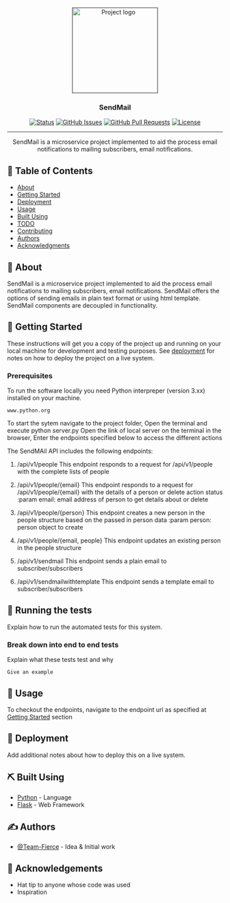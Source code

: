 <p align="center">
  <a href="" rel="noopener">
 <img width=200px height=200px src="https://i.imgur.com/6wj0hh6.jpg" alt="Project logo"></a>
</p>

<h3 align="center">SendMail</h3>

<div align="center">

[![Status](https://img.shields.io/badge/status-active-success.svg)]()
[![GitHub Issues](https://img.shields.io/github/issues/gblend/Team-Fierce_SendMail.svg)](https://github.com/gblend/Team-Fierce_SendMail/issues)
[![GitHub Pull Requests](https://img.shields.io/github/issues-pr/gblend/Team-Fierce_SendMail.svg)](https://github.com/gblend/Team-Fierce_SendMail/pulls)
[![License](https://img.shields.io/badge/license-MIT-blue.svg)](/LICENSE)

</div>

---

<p align="center"> SendMail is a microservice project implemented to aid the process email notifications to mailing subscribers, email notifications.
    <br> 
</p>

## 📝 Table of Contents

- [About](#about)
- [Getting Started](#getting_started)
- [Deployment](#deployment)
- [Usage](#usage)
- [Built Using](#built_using)
- [TODO](../TODO.md)
- [Contributing](../CONTRIBUTING.md)
- [Authors](#authors)
- [Acknowledgments](#acknowledgement)

## 🧐 About <a name = "about"></a>

SendMail is a microservice project implemented to aid the process email notifications to mailing subscribers, email notifications. SendMail offers the options of sending emails in plain text format or using html template. SendMail components are decoupled in functionality.



## 🏁 Getting Started <a name = "getting_started"></a>

These instructions will get you a copy of the project up and running on your local machine for development and testing purposes. See [deployment](#deployment) for notes on how to deploy the project on a live system.

### Prerequisites

To run the software locally you need Python interpreper (version 3.xx) installed on your machine.

```
www.python.org
```

To start the sytem navigate to the project folder,
Open the terminal and execute python server.py
Open the link of local server on the terminal in the browser,
Enter the endpoints specified below to access the different actions

The SendMAil API includes the following endpoints:

1. /api/v1/people 
   This endpoint responds to a request for /api/v1/people
   with the complete lists of people

2. /api/v1/people/{email} 
    This endpoint responds to a request for /api/v1/people/{email}
    with the details of a person or delete action status
    :param email:   email address of person to get details about or delete

3. /api/v1/people/{person} 
    This endpoint creates a new person in the people structure
    based on the passed in person data
    :param person:   person object to create

4. /api/v1/people/{email, people}
    This endpoint updates an existing person in the people structure

5. /api/v1/sendmail
    This endpoint sends a plain email to subscriber/subscribers

6. /api/v1/sendmailwithtemplate
    This endpoint sends a template email to subscriber/subscribers
    

## 🔧 Running the tests <a name = "tests"></a>

Explain how to run the automated tests for this system.

### Break down into end to end tests

Explain what these tests test and why

```
Give an example
```


## 🎈 Usage <a name="usage"></a>

To checkout the endpoints, navigate to the endpoint url as specified at [Getting Started](#getting_started) section

## 🚀 Deployment <a name = "deployment"></a>

Add additional notes about how to deploy this on a live system.

## ⛏️ Built Using <a name = "built_using"></a>

- [Python](https://www.python.org/) - Language
- [Flask](https://flask.palletsprojects.com/) - Web Framework

## ✍️ Authors <a name = "authors"></a>

- [@Team-Fierce](https://github.com/gblend/Team-Fierce_SendMail) - Idea & Initial work


## 🎉 Acknowledgements <a name = "acknowledgement"></a>

- Hat tip to anyone whose code was used
- Inspiration

